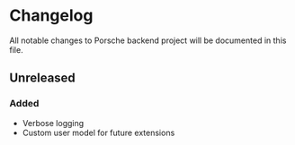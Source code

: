 # Changelog
All notable changes to Porsche backend project will be documented in this file.

## Unreleased
### Added
- Verbose logging
- Custom user model for future extensions
